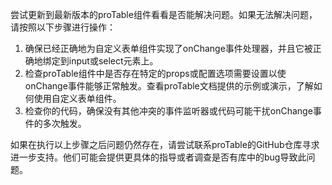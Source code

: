 尝试更新到最新版本的proTable组件看看是否能解决问题。如果无法解决问题，请按照以下步骤进行操作：

1. 确保已经正确地为自定义表单组件实现了onChange事件处理器，并且它被正确地绑定到input或select元素上。
2. 检查proTable组件中是否存在特定的props或配置选项需要设置以使onChange事件能够正常触发。查看proTable文档提供的示例或演示，了解如何使用自定义表单组件。
3. 检查你的代码，确保没有其他冲突的事件监听器或代码可能干扰onChange事件的多次触发。

如果在执行以上步骤之后问题仍然存在，请尝试联系proTable的GitHub仓库寻求进一步支持。他们可能会提供更具体的指导或者调查是否有库中的bug导致此问题。
